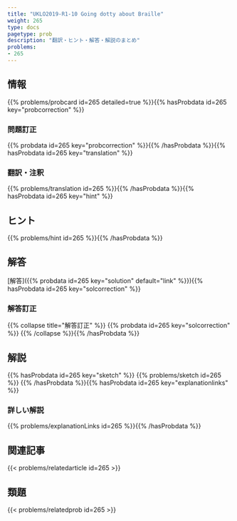 ```yaml
---
title: "UKLO2019-R1-10 Going dotty about Braille"
weight: 265
type: docs
pagetype: prob
description: "翻訳・ヒント・解答・解説のまとめ"
problems: 
- 265
---
```


## 情報

{{% problems/probcard id=265 detailed=true %}}{{% hasProbdata id=265 key="probcorrection" %}}

### 問題訂正

{{% probdata id=265 key="probcorrection" %}}{{% /hasProbdata %}}{{% hasProbdata id=265 key="translation" %}}

### 翻訳・注釈

{{% problems/translation id=265 %}}{{% /hasProbdata %}}{{% hasProbdata id=265 key="hint" %}}

## ヒント

{{% problems/hint id=265 %}}{{% /hasProbdata %}}

## 解答

[解答]({{% probdata id=265 key="solution" default="link" %}}){{% hasProbdata id=265 key="solcorrection" %}}

### 解答訂正

{{% collapse title="解答訂正" %}}
{{% probdata id=265 key="solcorrection" %}}
{{% /collapse %}}{{% /hasProbdata %}}

## 解説

{{% hasProbdata id=265 key="sketch" %}}
{{% problems/sketch id=265 %}}
{{% /hasProbdata %}}{{% hasProbdata id=265 key="explanationlinks" %}}

### 詳しい解説

{{% problems/explanationLinks id=265 %}}{{% /hasProbdata %}}

## 関連記事

{{< problems/relatedarticle id=265 >}}

## 類題

{{< problems/relatedprob id=265 >}}
